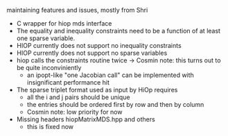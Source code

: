 maintaining features and issues, mostly from Shri

* C wrapper for hiop mds interface
* The equality and inequality constraints need to be a function of at least one sparse variable. 
* HIOP currently does not support  no inequality constraints 
* HIOP currently does not support  no sparse variables
* hiop calls the constraints routine twice -> Cosmin note: this turns out to be quite inconviniently
    * an ipopt-like "one Jacobian call" can be implemented with insignificant performance hit
* The sparse triplet format used as input by HiOp requires
    * all the i and j pairs should be unique
    * the entries should be ordered first by row and then by column
    * Cosmin note: low priority for now
* Missing headers hiopMatrixMDS.hpp and others
    * this is fixed now